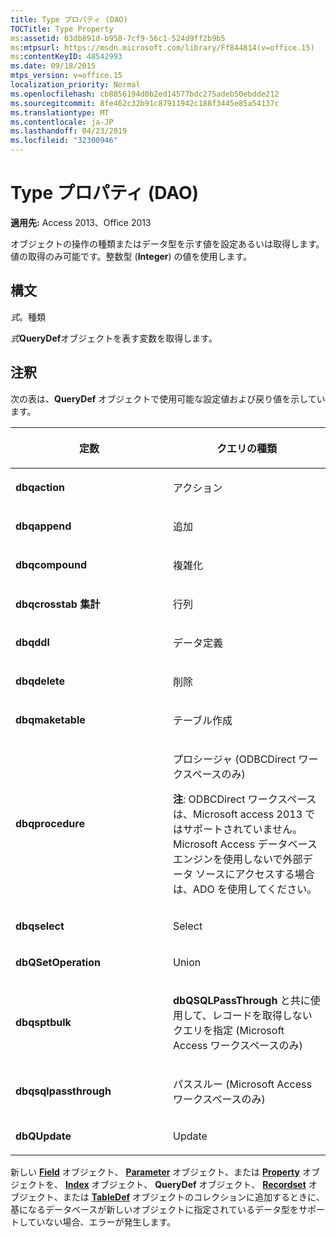 ```yaml
---
title: Type プロパティ (DAO)
TOCTitle: Type Property
ms:assetid: 03db891d-b958-7cf9-56c1-524d9ff2b9b5
ms:mtpsurl: https://msdn.microsoft.com/library/Ff844814(v=office.15)
ms:contentKeyID: 48542993
ms.date: 09/18/2015
mtps_version: v=office.15
localization_priority: Normal
ms.openlocfilehash: cb8856194d0b2ed14577bdc275adeb50ebdde212
ms.sourcegitcommit: 8fe462c32b91c87911942c188f3445e85a54137c
ms.translationtype: MT
ms.contentlocale: ja-JP
ms.lasthandoff: 04/23/2019
ms.locfileid: "32300946"
---
```

# <a name="querydeftype-property-dao"></a>Type プロパティ (DAO)


**適用先:** Access 2013、Office 2013

オブジェクトの操作の種類またはデータ型を示す値を設定あるいは取得します。値の取得のみ可能です。整数型 (**Integer**) の値を使用します。

## <a name="syntax"></a>構文

*式*。種類

*式***QueryDef**オブジェクトを表す変数を取得します。

## <a name="remarks"></a>注釈

次の表は、**QueryDef** オブジェクトで使用可能な設定値および戻り値を示しています。

<table>
<colgroup>
<col style="width: 50%" />
<col style="width: 50%" />
</colgroup>
<thead>
<tr class="header">
<th><p>定数</p></th>
<th><p>クエリの種類</p></th>
</tr>
</thead>
<tbody>
<tr class="odd">
<td><p><strong>dbqaction</strong></p></td>
<td><p>アクション</p></td>
</tr>
<tr class="even">
<td><p><strong>dbqappend</strong></p></td>
<td><p>追加</p></td>
</tr>
<tr class="odd">
<td><p><strong>dbqcompound</strong></p></td>
<td><p>複雑化</p></td>
</tr>
<tr class="even">
<td><p><strong>dbqcrosstab 集計</strong></p></td>
<td><p>行列</p></td>
</tr>
<tr class="odd">
<td><p><strong>dbqddl</strong></p></td>
<td><p>データ定義</p></td>
</tr>
<tr class="even">
<td><p><strong>dbqdelete</strong></p></td>
<td><p>削除</p></td>
</tr>
<tr class="odd">
<td><p><strong>dbqmaketable</strong></p></td>
<td><p>テーブル作成</p></td>
</tr>
<tr class="even">
<td><p><strong>dbqprocedure</strong></p></td>
<td><p>プロシージャ (ODBCDirect ワークスペースのみ)</p><p><strong>注</strong>: ODBCDirect ワークスペースは、Microsoft access 2013 ではサポートされていません。 Microsoft Access データベース エンジンを使用しないで外部データ ソースにアクセスする場合は、ADO を使用してください。</p></td>
</tr>
<tr class="odd">
<td><p><strong>dbqselect</strong></p></td>
<td><p>Select</p></td>
</tr>
<tr class="even">
<td><p><strong>dbQSetOperation</strong></p></td>
<td><p>Union</p></td>
</tr>
<tr class="odd">
<td><p><strong>dbqsptbulk</strong></p></td>
<td><p><strong>dbQSQLPassThrough</strong> と共に使用して、レコードを取得しないクエリを指定 (Microsoft Access ワークスペースのみ)</p></td>
</tr>
<tr class="even">
<td><p><strong>dbqsqlpassthrough</strong></p></td>
<td><p>パススルー (Microsoft Access ワークスペースのみ)</p></td>
</tr>
<tr class="odd">
<td><p><strong>dbQUpdate</strong></p></td>
<td><p>Update</p></td>
</tr>
</tbody>
</table>


新しい **[Field](field-object-dao.md)** オブジェクト、 **[Parameter](parameter-object-dao.md)** オブジェクト、または **[Property](property-object-dao.md)** オブジェクトを、 **[Index](index-object-dao.md)** オブジェクト、 **QueryDef** オブジェクト、 **[Recordset](recordset-object-dao.md)** オブジェクト、または **[TableDef](tabledef-object-dao.md)** オブジェクトのコレクションに追加するときに、基になるデータベースが新しいオブジェクトに指定されているデータ型をサポートしていない場合、エラーが発生します。

